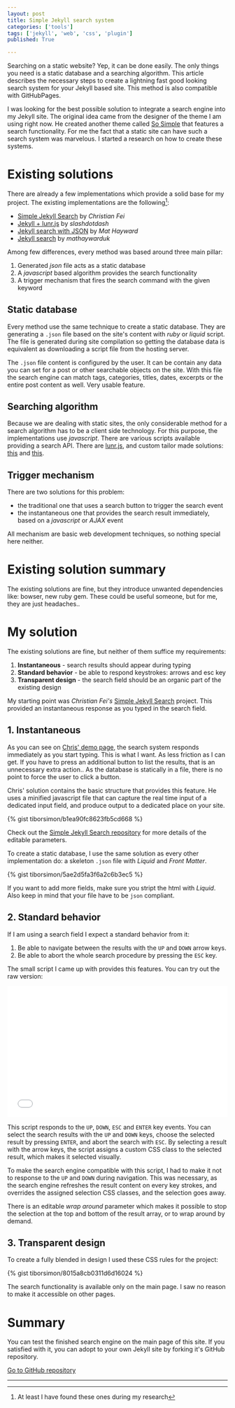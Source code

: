 ```yaml
---
layout: post
title: Simple Jekyll search system
categories: ['tools']
tags: ['jekyll', 'web', 'css', 'plugin']
published: True

---
```


Searching on a static website? Yep, it can be done easily. The only things you need is a static database and a searching algorithm. This article describes the necessary steps to create a lightning fast good looking search system for your Jekyll based site. This method is also compatible with GitHubPages.

I was looking for the best possible solution to integrate a search engine into my Jekyll site. The original idea came from the designer of the theme I am using right now. He created another theme called [So Simple](https://mademistakes.com/work/so-simple-jekyll-theme/) that features a search functionality. For me the fact that a static site can have such a search system was marvelous. I started a research on how to create these systems.

# Existing solutions 

There are already a few implementations which provide a solid base for my project. The existing implementations are the following[^1]:

- [Simple Jekyll Search](https://github.com/christian-fei/Simple-Jekyll-Search) by _Christian Fei_
- [Jekyll + lunr.js](https://github.com/slashdotdash/jekyll-lunr-js-search) by _slashdotdash_
- [Jekyll search with JSON](http://mathayward.com/jekyll-search/) by _Mat Hayward_  
- [Jekyll search](https://github.com/mathaywarduk/jekyll-search) by _mathaywarduk_

Among few differences, every method was based around three main pillar:

1. Generated _json_ file acts as a static database
1. A _javascript_ based algorithm provides the search functionality
1. A trigger mechanism that fires the search command with the given keyword

## Static database

Every method use the same technique to create a static database. They are generating a `.json` file based on the site's content with _ruby_ or _liquid_ script. The file is generated during site compilation so getting the database data is equivalent as downloading a script file from the hosting server.

The `.json` file content is configured by the user. It can be contain any data you can set for a post or other searchable objects on the site. With this file the search engine can match tags, categories, titles, dates, excerpts or the entire post content as well. Very usable feature.

## Searching algorithm

Because we are dealing with static sites, the only considerable method for a search algorithm has to be a client side technology. For this purpose, the implementations use _javascript_. There are various scripts available providing a search API. There are [lunr.js](http://lunrjs.com), and custom tailor made solutions: [this](https://github.com/alexpearce/alexpearce.github.com/blob/master/assets/js/alexpearce.js) and [this](https://alexpearce.me/2012/04/simple-jekyll-searching/#disqus_thread).

## Trigger mechanism

There are two solutions for this problem:

- the traditional one that uses a search button to trigger the search event
- the instantaneous one that provides the search result immediately, based on a _javascript_ or _AJAX_ event

All mechanism are basic web development techniques, so nothing special here neither.

# Existing solution summary

The existing solutions are fine, but they introduce unwanted dependencies like: bowser, new ruby gem. These could be useful someone, but for me, they are just headaches..

# My solution

The existing solutions are fine, but neither of them suffice my requirements:

1. __Instantaneous__ - search results should appear during typing
1. __Standard behavior__ - be able to respond keystrokes: arrows and esc key
1. __Transparent design__ - the search field should be an organic part of the existing design

My starting point was _Christian Fei's_ [Simple Jekyll Search](https://github.com/christian-fei/Simple-Jekyll-Search) project. This provided an instantaneous response as you typed in the search field.

## 1. Instantaneous

As you can see on [Chris' demo page](http://christian.fei.ninja/Simple-Jekyll-Search/), the search system responds immediately as you start typing. This is what I want. As less friction as I can get. If you have to press an additional button to list the results, that is an unnecessary extra action.. As the database is statically in a file, there is no point to force the user to click a button.

Chris' solution contains the basic structure that provides this feature. He uses a minified javascript file that can capture the real time input of a dedicated input field, and produce output to a dedicated place on your site.

{% gist tiborsimon/b1ea90fc8623fb5cd668 %}

Check out the [Simple Jekyll Search repository](https://github.com/christian-fei/Simple-Jekyll-Search) for more details of the editable parameters.

To create a static database, I use the same solution as every other implementation do: a skeleton `.json` file with _Liquid_ and _Front Matter_.

{% gist tiborsimon/5ae2d5fa3f6a2c6b3ec5 %}

If you want to add more fields, make sure you stript the html with _Liquid_. Also keep in mind that your file have to be `json` compliant.


## 2. Standard behavior

If I am using a search field I expect a standard behavior from it:

1. Be able to navigate between the results with the `UP` and `DOWN` arrow keys.
1. Be able to abort the whole search procedure by pressing the `ESC` key.

The small script I came up with provides this features. You can try out the raw version:

<iframe width="100%" height="300" src="//jsfiddle.net/Vtn5Y/870/embedded/" allowfullscreen="allowfullscreen" frameborder="0"></iframe>

This script responds to the `UP`, `DOWN`, `ESC` and `ENTER` key events. You can select the search results with the `UP` and `DOWN` keys, choose the selected result by pressing `ENTER`, and abort the search with `ESC`. By selecting a result with the arrow keys, the script assigns a custom CSS class to the selected result, which makes it selected visually.

To make the search engine compatible with this script, I had to make it not to response to the `UP` and `DOWN` during navigation. This was necessary, as the search engine refreshes the result content on every key strokes, and overrides the assigned selection CSS classes, and the selection goes away.

There is an editable _wrap around_ parameter which makes it possible to stop the selection at the top and bottom of the result array, or to wrap around by demand.

## 3. Transparent design

To create a fully blended in design I used these CSS rules for the project:

{% gist tiborsimon/8015a8cb0311d6d16024 %}

The search functionality is available only on the main page. I saw no reason to make it accessible on other pages.

# Summary

You can test the finished search engine on the main page of this site. If you satisfied with it, you can adopt to your own Jekyll site by forking it's GitHub repository.

<a href='https://github.com/tiborsimon/jekyll-search-system' class="btn-info btn centered"><i class="fa fa-github-alt"></i> Go to GitHub repository</a>

---
[^1]: At least I have found these ones during my research





